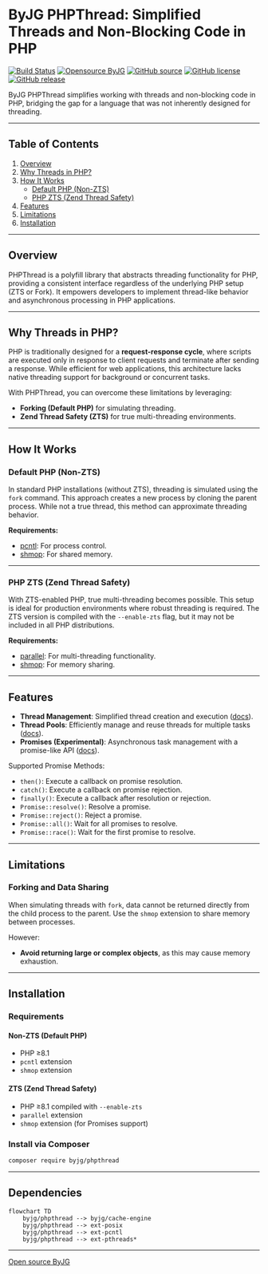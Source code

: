 # ByJG PHPThread: Simplified Threads and Non-Blocking Code in PHP

[![Build Status](https://github.com/byjg/php-phpthread/actions/workflows/phpunit.yml/badge.svg?branch=master)](https://github.com/byjg/php-phpthread/actions/workflows/phpunit.yml)
[![Opensource ByJG](https://img.shields.io/badge/opensource-byjg-success.svg)](http://opensource.byjg.com)
[![GitHub source](https://img.shields.io/badge/Github-source-informational?logo=github)](https://github.com/byjg/php-phpthread/)
[![GitHub license](https://img.shields.io/github/license/byjg/php-phpthread.svg)](https://opensource.byjg.com/opensource/licensing.html)
[![GitHub release](https://img.shields.io/github/release/byjg/php-phpthread.svg)](https://github.com/byjg/php-phpthread/releases/)

ByJG PHPThread simplifies working with threads and non-blocking code in PHP,
bridging the gap for a language that was not inherently designed for threading.

---

## Table of Contents

1. [Overview](#overview)
2. [Why Threads in PHP?](#why-threads-in-php)
3. [How It Works](#how-it-works)
   - [Default PHP (Non-ZTS)](#default-php-non-zts)
   - [PHP ZTS (Zend Thread Safety)](#php-zts-zend-thread-safety)
4. [Features](#features)
5. [Limitations](#limitations)
6. [Installation](#installation)

---

## Overview

PHPThread is a polyfill library that abstracts threading functionality for PHP, providing a consistent
interface regardless of the underlying PHP setup (ZTS or Fork). It empowers developers to implement
thread-like behavior and asynchronous processing in PHP applications.

---

## Why Threads in PHP?

PHP is traditionally designed for a **request-response cycle**, where scripts are executed
only in response to client requests and terminate after sending a response. While efficient for
web applications, this architecture lacks native threading support for background or concurrent tasks.

With PHPThread, you can overcome these limitations by leveraging:

- **Forking (Default PHP)** for simulating threading.
- **Zend Thread Safety (ZTS)** for true multi-threading environments.

---

## How It Works

### Default PHP (Non-ZTS)

In standard PHP installations (without ZTS), threading is simulated using the `fork` command.
This approach creates a new process by cloning the parent process. While not a true thread,
this method can approximate threading behavior.

**Requirements:**

- [pcntl](https://www.php.net/manual/en/book.pcntl.php): For process control.
- [shmop](https://www.php.net/manual/en/book.shmop.php): For shared memory.

---

### PHP ZTS (Zend Thread Safety)

With ZTS-enabled PHP, true multi-threading becomes possible. This setup is ideal for production environments where
robust threading is required. The ZTS version is compiled with the `--enable-zts` flag, but it may not be included in
all PHP distributions.

**Requirements:**

- [parallel](https://www.php.net/manual/en/book.parallel.php): For multi-threading functionality.
- [shmop](https://www.php.net/manual/en/book.shmop.php): For memory sharing.

---

## Features

- **Thread Management**: Simplified thread creation and execution ([docs](docs/thread.md)).
- **Thread Pools**: Efficiently manage and reuse threads for multiple tasks ([docs](docs/threadpool.md)).
- **Promises (Experimental)**: Asynchronous task management with a promise-like API ([docs](docs/promises.md)).

Supported Promise Methods:

- `then()`: Execute a callback on promise resolution.
- `catch()`: Execute a callback on promise rejection.
- `finally()`: Execute a callback after resolution or rejection.
- `Promise::resolve()`: Resolve a promise.
- `Promise::reject()`: Reject a promise.
- `Promise::all()`: Wait for all promises to resolve.
- `Promise::race()`: Wait for the first promise to resolve.

---

## Limitations

### Forking and Data Sharing

When simulating threads with `fork`, data cannot be returned directly from the child process
to the parent. Use the `shmop` extension to share memory between processes.

However:

- **Avoid returning large or complex objects**, as this may cause memory exhaustion.

---

## Installation

### Requirements

#### Non-ZTS (Default PHP)

- PHP ≥8.1
- `pcntl` extension
- `shmop` extension

#### ZTS (Zend Thread Safety)

- PHP ≥8.1 compiled with `--enable-zts`
- `parallel` extension
- `shmop` extension (for Promises support)

### Install via Composer

```bash
composer require byjg/phpthread
```

---

## Dependencies

```mermaid
flowchart TD
    byjg/phpthread --> byjg/cache-engine
    byjg/phpthread --> ext-posix
    byjg/phpthread --> ext-pcntl
    byjg/phpthread --> ext-pthreads*
```

----
[Open source ByJG](http://opensource.byjg.com)

